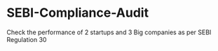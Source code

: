 # SEBI-Compliance-Audit
Check the performance of 2 startups and 3 Big companies as per SEBI Regulation 30
